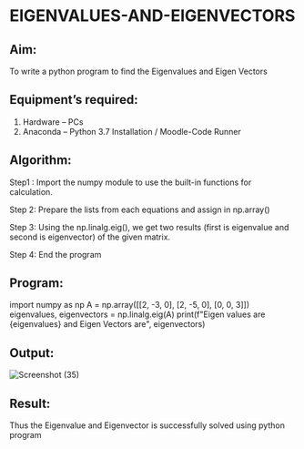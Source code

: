 # EIGENVALUES-AND-EIGENVECTORS
## Aim:
To write a python program to find the Eigenvalues and Eigen Vectors
## Equipment’s required:
1. 	Hardware – PCs
2. 	Anaconda – Python 3.7 Installation / Moodle-Code Runner
## Algorithm:
  Step1 : Import the numpy module to use the built-in functions for calculation.
 
  Step 2: Prepare the lists from each equations and assign in np.array()
 
  Step 3: Using the np.linalg.eig(), we get two results (first is eigenvalue and second is eigenvector) of the given matrix.
 
 Step 4: End the program
## Program:
import numpy as np 
A = np.array([[2, -3, 0], [2, -5, 0], [0, 0, 3]]) 
eigenvalues, eigenvectors = np.linalg.eig(A)
print(f"Eigen values are {eigenvalues} and Eigen Vectors are", eigenvectors)
## Output:
![Screenshot (35)](https://github.com/user-attachments/assets/c8370508-6a4b-4451-87ae-f3529ec8cd02)

## Result:
Thus the Eigenvalue and Eigenvector is successfully solved using python program

